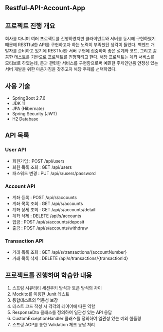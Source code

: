 ## Restful-API-Account-App
## 프로젝트 진행 개요
회사를 다니며 여러 프로젝트를 진행하였지만 클라이언트와 서버를 동시에 구현하였기 때문에
RESTful한 API를 구현하고자 하는 노력이 부족했단 생각이 들었다. 백엔드 개발자를 준비하고 있기에 RESTful한 서버 구현에 집중하며 좋은 설계와 코드, 그리고 꼼꼼한 테스트를 기반으로 프로젝트를 진행하려고 한다.
해당 프로젝트는 계좌 서비스를 모티브로 하였는데, 돈과 관련한 서비스를 구현함으로써 예민한 주제인만큼 안정성 있는 서버 개발을 위한 마음가짐을 갖추고자 해당 주제를 선택하였다.
## 사용 기술
- SpringBoot 2.7.6
- JDK 11
- JPA (Hibernate)
- Spring Security (JWT)
- H2 Database
## API 목록
### User API
- 회원가입 : POST /api/users
- 회원 목록 조회 : GET /api/users
- 패스워드 변경 : PUT /api/s/users/password

### Account API
- 계좌 등록 : POST /api/s/accounts
- 계좌 목록 조회 : GET /api/s/accounts
- 계좌 상세 조회 : GET /api/s/accounts/detail
- 계좌 삭제 : DELETE /api/s/accounts
- 입금 : POST /api/s/accounts/deposit
- 출금 : POST /api/s/accounts/withdraw

### Transaction API
- 거래 목록 조회 : GET /api/s/transactions/{accountNumber}
- 거래 목록 삭제 : DELETE /api/s/transactions/{transactionId}

## 프로젝트를 진행하며 학습한 내용
1. 스프링 시큐리티 세션쿠키 방식과 토큰 방식의 차이
2. Mockito를 이용한 Junit 테스트
3. 통합테스트의 멱등성 보장
4. 테스트 코드 작성 시 각각의 레이어에 따른 역할
4. ResponseDto 클래스를 정의하여 일관성 있는 API 응답
5. CustomExceptionHandler 클래스를 정의하여 일관성 있는 예외 핸들링
6. 스프링 AOP를 통한 Validation 체크 응답 처리
